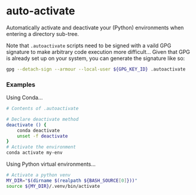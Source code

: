auto-activate
=============

Automatically activate and deactivate your (Python) environments when entering a directory sub-tree.

Note that `.autoactivate` scripts need to be signed with a vaild GPG signature to make arbitrary code execution more difficult...
Given that GPG is already set up on your system, you can generate the signature like so:
```bash
gpg --detach-sign --armour --local-user ${GPG_KEY_ID} .autoactivate
```

### Examples

Using Conda...
```bash
# Contents of .autoactivate

# Declare deactivate method
deactivate () {
    conda deactivate
    unset -f deactivate
}
# Activate the environment
conda activate my-env
```

Using Python virtual environments...
```bash
# Activate a python venv
MY_DIR="$(dirname $(realpath ${BASH_SOURCE[0]}))"
source ${MY_DIR}/.venv/bin/activate
```
